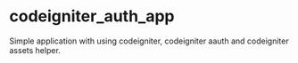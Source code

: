 # codeigniter_auth_app
Simple application with using codeigniter, codeigniter aauth and codeigniter assets helper.
